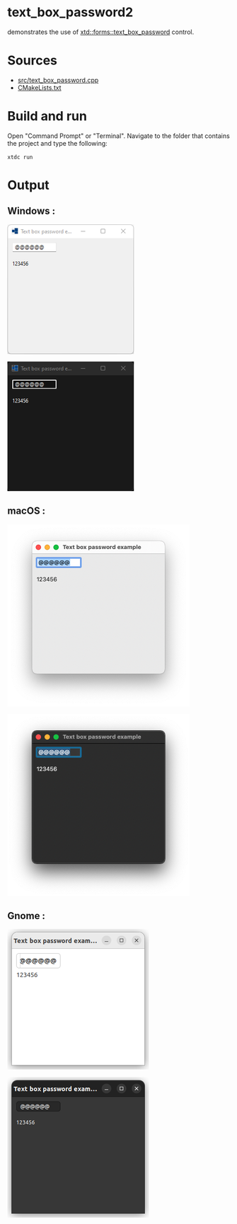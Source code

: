 # text_box_password2

demonstrates the use of [xtd::forms::text_box_password](https://gammasoft71.github.io/xtd/reference_guides/latest/classxtd_1_1forms_1_1text__box.html#aae0d3ea61c5f5e178d7e8b55b9832139) control.

# Sources

* [src/text_box_password.cpp](src/text_box_password.cpp)
* [CMakeLists.txt](CMakeLists.txt)

# Build and run

Open "Command Prompt" or "Terminal". Navigate to the folder that contains the project and type the following:

```shell
xtdc run
```

# Output

## Windows :

![Screenshot](../../../../docs/pictures/examples/text_box_password2_w.png)

![Screenshot](../../../../docs/pictures/examples/text_box_password2_wd.png)

## macOS :

![Screenshot](../../../../docs/pictures/examples/text_box_password2_m.png)

![Screenshot](../../../../docs/pictures/examples/text_box_password2_md.png)

## Gnome :

![Screenshot](../../../../docs/pictures/examples/text_box_password2_g.png)

![Screenshot](../../../../docs/pictures/examples/text_box_password2_gd.png)
